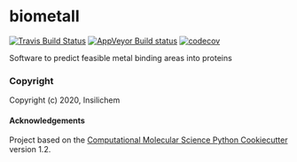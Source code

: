 biometall
==============================
[//]: # (Badges)
[![Travis Build Status](https://travis-ci.com/REPLACE_WITH_OWNER_ACCOUNT/biometall.svg?branch=master)](https://travis-ci.com/REPLACE_WITH_OWNER_ACCOUNT/biometall)
[![AppVeyor Build status](https://ci.appveyor.com/api/projects/status/REPLACE_WITH_APPVEYOR_LINK/branch/master?svg=true)](https://ci.appveyor.com/project/REPLACE_WITH_OWNER_ACCOUNT/biometall/branch/master)
[![codecov](https://codecov.io/gh/REPLACE_WITH_OWNER_ACCOUNT/biometall/branch/master/graph/badge.svg)](https://codecov.io/gh/REPLACE_WITH_OWNER_ACCOUNT/biometall/branch/master)

Software to predict feasible metal binding areas into proteins

### Copyright

Copyright (c) 2020, Insilichem


#### Acknowledgements
 
Project based on the 
[Computational Molecular Science Python Cookiecutter](https://github.com/molssi/cookiecutter-cms) version 1.2.
